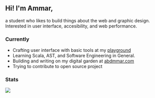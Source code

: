 ## Hi! I'm Ammar, 

a student who likes to build things about the web and graphic design. Interested in user interface, accesibility, and web performance.

### Currently

- Crafting user interface with basic tools at my [playground](play.abdmmar.tech)
- Learning Scala, AST, and Software Engineering in General.
- Building and writing on my digital garden at [abdmmar.com](https://abdmmar.com)
- Trying to contribute to open source project

### Stats
<a href="https://abdmmar.tech">
  <img align="center" src="https://github-readme-stats.vercel.app/api/top-langs/?username=abdmmar&layout=compact&hide=php,java,css,blade,hack,tsql&exclude_repo=sinema-indonesia&theme=nord" />
</a>
